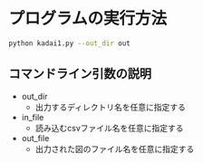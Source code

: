 # プログラムの実行方法

```sh
python kadai1.py --out_dir out
```
     
## コマンドライン引数の説明

- out_dir
    - 出力するディレクトリ名を任意に指定する
- in_file 
    - 読み込むcsvファイル名を任意に指定する
- out_file 
    - 出力された図のファイル名を任意に指定する
